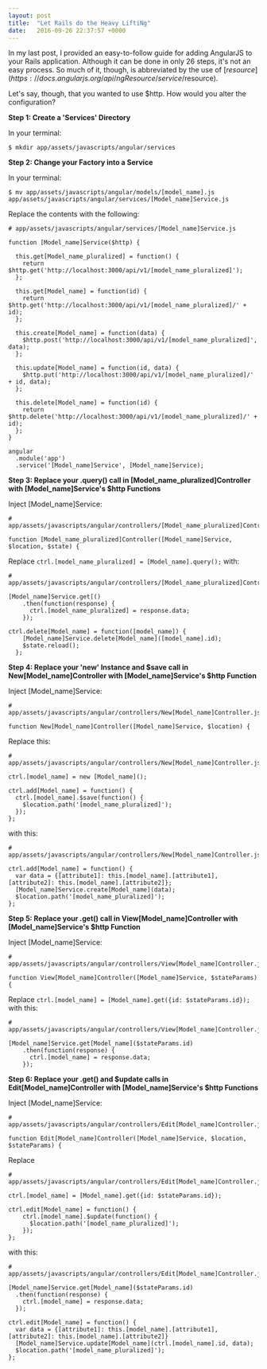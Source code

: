 ```yaml
---
layout: post
title:  "Let Rails do the Heavy LiftiNg"
date:   2016-09-26 22:37:57 +0000
---
```



In my last post, I provided an easy-to-follow guide for adding AngularJS to your Rails application. Although it can be done in only 26 steps, it's not an easy process. So much of it, though, is abbreviated by the use of [$resource](https://docs.angularjs.org/api/ngResource/service/$resource).

Let's say, though, that you wanted to use $http. How would you alter the configuration?

**Step 1: Create a 'Services' Directory**

In your terminal:

```
$ mkdir app/assets/javascripts/angular/services
```

**Step 2: Change your Factory into a Service**

In your terminal:

```
$ mv app/assets/javascripts/angular/models/[model_name].js app/assets/javascripts/angular/services/[Model_name]Service.js
```

Replace the contents with the following:

```
# app/assets/javascripts/angular/services/[Model_name]Service.js

function [Model_name]Service($http) {

  this.get[Model_name_pluralized] = function() {
    return $http.get('http://localhost:3000/api/v1/[model_name_pluralized]');
  };

  this.get[Model_name] = function(id) {
    return $http.get('http://localhost:3000/api/v1/[model_name_pluralized]/' + id);
  };

  this.create[Model_name] = function(data) {
    $http.post('http://localhost:3000/api/v1/[model_name_pluralized]', data);
  };

  this.update[Model_name] = function(id, data) {
    $http.put('http://localhost:3000/api/v1/[model_name_pluralized]/' + id, data);
  };

  this.delete[Model_name] = function(id) {
    return $http.delete('http://localhost:3000/api/v1/[model_name_pluralized]/' + id);
  };
}

angular
  .module('app')
  .service('[Model_name]Service', [Model_name]Service);
```

**Step 3: Replace your .query() call in [Model_name_pluralized]Controller with [Model_name]Service's $http Functions**

Inject [Model_name]Service:

```
# app/assets/javascripts/angular/controllers/[Model_name_pluralized]Controller.js

function [Model_name_pluralized]Controller([Model_name]Service, $location, $state) {
```

Replace `ctrl.[model_name_pluralized] = [Model_name].query();` with:

```
# app/assets/javascripts/angular/controllers/[Model_name_pluralized]Controller.js

[Model_name]Service.get[()
    .then(function(response) {
      ctrl.[model_name_pluralized] = response.data;
    });

ctrl.delete[Model_name] = function([model_name]) {
    [Model_name]Service.delete[Model_name]([model_name].id);
    $state.reload();
  };
```

**Step 4: Replace your 'new' Instance and $save call in New[Model_name]Controller with [Model_name]Service's $http Function**

Inject [Model_name]Service:

```
# app/assets/javascripts/angular/controllers/New[Model_name]Controller.js

function New[Model_name]Controller([Model_name]Service, $location) {
```

Replace this:

```
# app/assets/javascripts/angular/controllers/New[Model_name]Controller.js

ctrl.[model_name] = new [Model_name]();

ctrl.add[Model_name] = function() {
  ctrl.[model_name].$save(function() {
    $location.path('[model_name_pluralized]');
  });
};
```

with this:

```
# app/assets/javascripts/angular/controllers/New[Model_name]Controller.js

ctrl.add[Model_name] = function() {
  var data = {[attribute1]: this.[model_name].[attribute1], [attribute2]: this.[model_name].[attribute2]};
  [Model_name]Service.create[Model_name](data);
  $location.path('[model_name_pluralized]');
};
```

**Step 5: Replace your .get() call in View[Model_name]Controller with [Model_name]Service's $http Function**

Inject [Model_name]Service:

```
# app/assets/javascripts/angular/controllers/View[Model_name]Controller.js

function View[Model_name]Controller([Model_name]Service, $stateParams) {
```

Replace `ctrl.[model_name] = [Model_name].get({id: $stateParams.id});` with this:

```
# app/assets/javascripts/angular/controllers/View[Model_name]Controller.js

[Model_name]Service.get[Model_name]($stateParams.id)
    .then(function(response) {
      ctrl.[model_name] = response.data;
    });
```

**Step 6: Replace your .get() and $update calls in Edit[Model_name]Controller with [Model_name]Service's $http Functions**

Inject [Model_name]Service:

```
# app/assets/javascripts/angular/controllers/Edit[Model_name]Controller.js

function Edit[Model_name]Controller([Model_name]Service, $location, $stateParams) {
```

Replace 

```
# app/assets/javascripts/angular/controllers/Edit[Model_name]Controller.js

ctrl.[model_name] = [Model_name].get({id: $stateParams.id});

ctrl.edit[Model_name] = function() {
    ctrl.[model_name].$update(function() {
      $location.path('[model_name_pluralized]');
    });
};
``` 

with this:

```
# app/assets/javascripts/angular/controllers/Edit[Model_name]Controller.js

[Model_name]Service.get[Model_name]($stateParams.id)
  .then(function(response) {
    ctrl.[model_name] = response.data;
  });

ctrl.edit[Model_name] = function() {
  var data = {[attribute1]: this.[model_name].[attribute1], [attribute2]: this.[model_name].[attribute2]}
  [Model_name]Service.update[Model_name](ctrl.[model_name].id, data);
  $location.path('[model_name_pluralized]');
};
```
